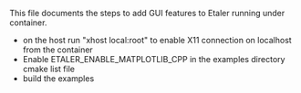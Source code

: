 This file documents the steps to add GUI features to Etaler running under container.
* on the host run "xhost local:root" to enable X11 connection on localhost from the container
* Enable ETALER_ENABLE_MATPLOTLIB_CPP in the examples directory cmake list file
* build the examples